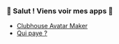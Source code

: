 ### 👋 Salut ! Viens voir mes apps 🙂
- [Clubhouse Avatar Maker](https://apps.apple.com/fr/app/clubhouse-avatar-maker/id1557131017#?platform=iphone)
- [Qui paye ?](https://apps.apple.com/fr/app/qui-paye/id1502766167#?platform=iphone)
<!--
**johnnysay/johnnysay** is a ✨ _special_ ✨ repository because its `README.md` (this file) appears on your GitHub profile.

Here are some ideas to get you started:

- 🔭 I’m currently working on ...
- 🌱 I’m currently learning ...
- 👯 I’m looking to collaborate on ...
- 🤔 I’m looking for help with ...
- 💬 Ask me about ...
- 📫 How to reach me: ...
- 😄 Pronouns: ...
- ⚡ Fun fact: ...
-->
